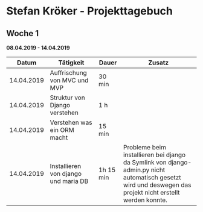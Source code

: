 # Stefan Kröker - Projekttagebuch

## Woche 1 
__08.04.2019 - 14.04.2019__

| Datum      | Tätigkeit                                                                                                                                                          | Dauer      | Zusatz |
| ---------- | ------------------------------------------------------------------------------------------------------------------------------------------------------------------ | ---------- | ------ |
| 14.04.2019 | Auffrischung von MVC und MVP                                                                                                                                       | 30 min     |        |
| 14.04.2019 | Struktur von Django verstehen                                                                                                                                      | 1 h        |        |
| 14.04.2019 | Verstehen was ein ORM macht                                                                                                                                        | 15 min     |        |
| 14.04.2019 | Installieren von django und maria DB                                                                                                                               | 1h 15 min  | Probleme beim installieren bei django da Symlink von django-admin.py nicht automatisch gesetzt wird und deswegen das projekt nicht erstellt werden konnte.       |

